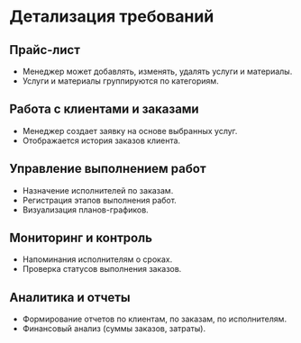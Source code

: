 # Детализация требований

## Прайс-лист
- Менеджер может добавлять, изменять, удалять услуги и материалы.
- Услуги и материалы группируются по категориям.

## Работа с клиентами и заказами
- Менеджер создает заявку на основе выбранных услуг.
- Отображается история заказов клиента.

## Управление выполнением работ
- Назначение исполнителей по заказам.
- Регистрация этапов выполнения работ.
- Визуализация планов-графиков.

## Мониторинг и контроль
- Напоминания исполнителям о сроках.
- Проверка статусов выполнения заказов.

## Аналитика и отчеты
- Формирование отчетов по клиентам, по заказам, по исполнителям.
- Финансовый анализ (суммы заказов, затраты).